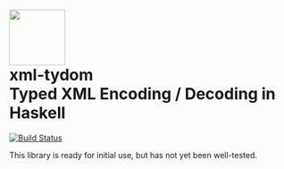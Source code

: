# <img src="https://rawgit.com/lancelet/xml-tydom/master/xml-tydom-logo.svg" width="100"/><br/>xml-tydom<br/>Typed XML Encoding / Decoding in Haskell

[![Build Status](https://travis-ci.org/lancelet/xml-tydom.svg?branch=master
               )](https://travis-ci.org/lancelet/xml-tydom)

This library is ready for initial use, but has not yet been well-tested.
